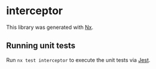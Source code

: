# interceptor

This library was generated with [Nx](https://nx.dev).

## Running unit tests

Run `nx test interceptor` to execute the unit tests via [Jest](https://jestjs.io).

